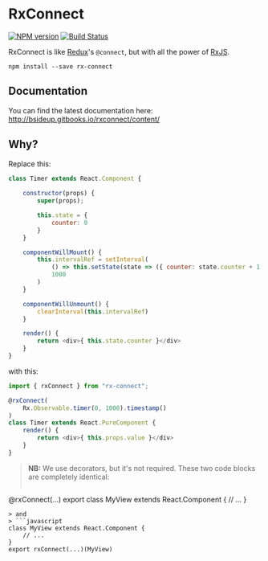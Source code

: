 RxConnect 
========
[![NPM version](https://img.shields.io/npm/v/rx-connect.svg)](https://npmjs.com/package/rx-connect) [![Build Status](https://travis-ci.org/bsideup/rx-connect.svg?branch=master)](https://travis-ci.org/bsideup/rx-connect)


RxConnect is like [Redux](https://github.com/reactjs/redux)'s `@connect`, but with all the power of [RxJS](https://github.com/Reactive-Extensions/RxJS).

```
npm install --save rx-connect
```

<!--remove-->
## Documentation
You can find the latest documentation here: http://bsideup.gitbooks.io/rxconnect/content/
<!--endremove-->

## Why?
Replace this:

```javascript
class Timer extends React.Component {
    
    constructor(props) {
        super(props);

        this.state = {
            counter: 0
        }
    }

    componentWillMount() {
        this.intervalRef = setInterval(
            () => this.setState(state => ({ counter: state.counter + 1 })),
            1000
        )
    }

    componentWillUnmount() {
        clearInterval(this.intervalRef)
    }

    render() {
        return <div>{ this.state.counter }</div>
    }
}
```

with this:

```javascript
import { rxConnect } from "rx-connect";

@rxConnect(
    Rx.Observable.timer(0, 1000).timestamp()
)
class Timer extends React.PureComponent {
    render() {
        return <div>{ this.props.value }</div>
    }
}
```
[](codepen://bsideup/wzvGAE?height=300)

> **NB:** We use decorators, but it's not required. These two code blocks are completely identical:
> ```javascript
@rxConnect(...)
export class MyView extends React.Component {
    // ...
}
```
> and
> ```javascript
class MyView extends React.Component {
    // ...
}
export rxConnect(...)(MyView)
```
